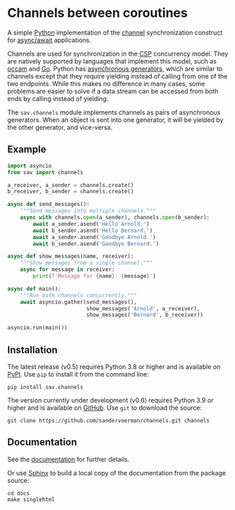 # Channels between coroutines
A simple [Python] implementation of the [channel] synchronization
construct for [async/await] applications.

Channels are used for synchronization in the [CSP] concurrency model.
They are natively supported by languages that implement this model, such
as [occam] and [Go]. Python has [asynchronous generators], which are
similar to channels except that they require yielding instead of calling
from one of the two endpoints. While this makes no difference in many
cases, some problems are easier to solve if a data stream can be
accessed from both ends by calling instead of yielding.

The `sav.channels` module implements channels as pairs of
asynchronous generators. When an object is sent into one generator, it
will be yielded by the other generator, and vice-versa.

## Example

```python
import asyncio
from sav import channels

a_receiver, a_sender = channels.create()
b_receiver, b_sender = channels.create()

async def send_messages():
    """Send messages into multiple channels."""
    async with channels.open(a_sender), channels.open(b_sender):
        await a_sender.asend('Hello Arnold.')
        await b_sender.asend('Hello Bernard.')
        await a_sender.asend('Goodbye Arnold.')
        await b_sender.asend('Goodbye Bernard.')

async def show_messages(name, receiver):
    """Show messages from a single channel."""
    async for message in receiver:
        print(f'Message for {name}: {message}')    

async def main():
    """Run both channels concurrently."""
    await asyncio.gather(send_messages(),
                         show_messages('Arnold', a_receiver),
                         show_messages('Bernard', b_receiver))

asyncio.run(main())
```

## Installation
The latest release (v0.5) requires Python 3.8 or higher and is available
on [PyPI]. Use `pip` to install it from the command line:

```
pip install sav.channels
```

The version currently under development (v0.6) requires Python 3.9 or higher
and is available on [GitHub]. Use `git` to download the source:

```
git clone https://github.com/sandervoerman/channels.git channels
```

## Documentation
See the [documentation] for further details.

Or use [Sphinx] to build a local copy of the documentation from the package
source:

```
cd docs
make singlehtml
```

[Python]: https://www.python.org/
[channel]: https://en.wikipedia.org/wiki/Channel_(programming)
[async/await]: https://www.python.org/dev/peps/pep-0492/
[CSP]: http://www.usingcsp.com/
[occam]: http://www.wotug.org/occam/
[Go]: https://tour.golang.org/concurrency/2
[asynchronous generators]: https://www.python.org/dev/peps/pep-0525/
[GitHub]: https://github.com/sandervoerman/channels
[PyPI]: https://pypi.org/project/sav.channels/
[documentation]: https://www.savoerman.nl/channels/
[Sphinx]: https://www.sphinx-doc.org/
